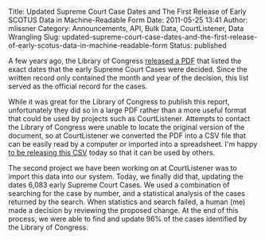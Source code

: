 Title: Updated Supreme Court Case Dates and The First Release of Early SCOTUS Data in Machine-Readable Form
Date: 2011-05-25 13:41
Author: mlissner
Category: Announcements, API, Bulk Data, CourtListener, Data Wrangling
Slug: updated-supreme-court-case-dates-and-the-first-release-of-early-scotus-data-in-machine-readable-form
Status: published

A few years ago, the Library of Congress [released a
PDF](http://www.supremecourt.gov/opinions/datesofdecisions.pdf) that
listed the exact dates that the early Supreme Court Cases were decided.
Since the written record only contained the month and year of the
decision, this list served as the official record for the cases.

While it was great for the Library of Congress to publish this report,
unfortunately they did so in a large PDF rather than a more useful
format that could be used by projects such as CourtListener. Attempts to
contact the Library of Congress were unable to locate the original
version of the document, so at CourtListener we converted the PDF into a
CSV file that can be easily read by a computer or imported into a
spreadsheet. I'm happy [to be releasing this
CSV](https://bitbucket.org/mlissner/search-and-awareness-platform-courtlistener/raw/2c8e2fbff84c/SupremeCourtCleanup/date_of_decisions.csv)
today so that it can be used by others.

The second project we have been working on at CourtListener was to
import this data into our system. Today, we finally did that, updating
the dates 6,083 early Supreme Court Cases. We used a combination of
searching for the case by number, and a statistical analysis of the
cases returned by the search. When statistics and search failed, a human
(me) made a decision by reviewing the proposed change. At the end of
this process, we were able to find and update 96% of the cases
identified by the Library of Congress.

